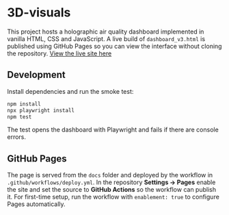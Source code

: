 # 3D-visuals

This project hosts a holographic air quality dashboard implemented in vanilla HTML, CSS and JavaScript. A live build of `dashboard_v3.html` is published using GitHub Pages so you can view the interface without cloning the repository.
[View the live site here](https://kapil2020.github.io/3D-visuals/)

## Development

Install dependencies and run the smoke test:

```bash
npm install
npx playwright install
npm test
```

The test opens the dashboard with Playwright and fails if there are console errors.

## GitHub Pages

The page is served from the `docs` folder and deployed by the workflow in
`.github/workflows/deploy.yml`. In the repository **Settings → Pages** enable
the site and set the source to **GitHub Actions** so the workflow can publish
it. For first-time setup, run the workflow with `enablement: true` to configure
Pages automatically.
